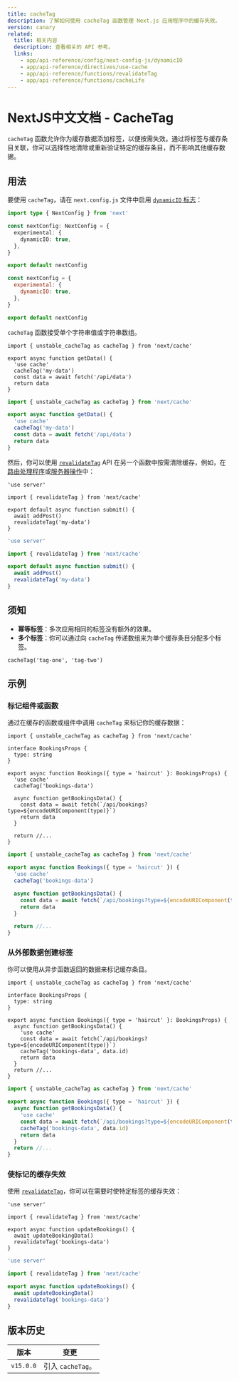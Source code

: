 ```yaml
---
title: cacheTag
description: 了解如何使用 cacheTag 函数管理 Next.js 应用程序中的缓存失效。
version: canary
related:
  title: 相关内容
  description: 查看相关的 API 参考。
  links:
    - app/api-reference/config/next-config-js/dynamicIO
    - app/api-reference/directives/use-cache
    - app/api-reference/functions/revalidateTag
    - app/api-reference/functions/cacheLife
---
```


# NextJS中文文档 - CacheTag

`cacheTag` 函数允许你为缓存数据添加标签，以便按需失效。通过将标签与缓存条目关联，你可以选择性地清除或重新验证特定的缓存条目，而不影响其他缓存数据。

## 用法

要使用 `cacheTag`，请在 `next.config.js` 文件中启用 [`dynamicIO` 标志](/nextjs-cn/app/api-reference/config/next-config-js/dynamicIO)：

```ts switcher
import type { NextConfig } from 'next'

const nextConfig: NextConfig = {
  experimental: {
    dynamicIO: true,
  },
}

export default nextConfig
```

```js switcher
const nextConfig = {
  experimental: {
    dynamicIO: true,
  },
}

export default nextConfig
```

`cacheTag` 函数接受单个字符串值或字符串数组。

```tsx switcher
import { unstable_cacheTag as cacheTag } from 'next/cache'

export async function getData() {
  'use cache'
  cacheTag('my-data')
  const data = await fetch('/api/data')
  return data
}
```

```jsx switcher
import { unstable_cacheTag as cacheTag } from 'next/cache'

export async function getData() {
  'use cache'
  cacheTag('my-data')
  const data = await fetch('/api/data')
  return data
}
```

然后，你可以使用 [`revalidateTag`](/nextjs-cn/app/api-reference/functions/revalidateTag) API 在另一个函数中按需清除缓存，例如，在[路由处理程序](/nextjs-cn/app/building-your-application/routing/route-handlers)或[服务器操作](/nextjs-cn/app/building-your-application/data-fetching/server-actions-and-mutations)中：

```tsx switcher
'use server'

import { revalidateTag } from 'next/cache'

export default async function submit() {
  await addPost()
  revalidateTag('my-data')
}
```

```jsx switcher
'use server'

import { revalidateTag } from 'next/cache'

export default async function submit() {
  await addPost()
  revalidateTag('my-data')
}
```

## 须知

- **幂等标签**：多次应用相同的标签没有额外的效果。
- **多个标签**：你可以通过向 `cacheTag` 传递数组来为单个缓存条目分配多个标签。

```tsx
cacheTag('tag-one', 'tag-two')
```

## 示例

### 标记组件或函数

通过在缓存的函数或组件中调用 `cacheTag` 来标记你的缓存数据：

```tsx switcher
import { unstable_cacheTag as cacheTag } from 'next/cache'

interface BookingsProps {
  type: string
}

export async function Bookings({ type = 'haircut' }: BookingsProps) {
  'use cache'
  cacheTag('bookings-data')

  async function getBookingsData() {
    const data = await fetch(`/api/bookings?type=${encodeURIComponent(type)}`)
    return data
  }

  return //...
}
```

```jsx switcher
import { unstable_cacheTag as cacheTag } from 'next/cache'

export async function Bookings({ type = 'haircut' }) {
  'use cache'
  cacheTag('bookings-data')

  async function getBookingsData() {
    const data = await fetch(`/api/bookings?type=${encodeURIComponent(type)}`)
    return data
  }

  return //...
}
```

### 从外部数据创建标签

你可以使用从异步函数返回的数据来标记缓存条目。

```tsx switcher
import { unstable_cacheTag as cacheTag } from 'next/cache'

interface BookingsProps {
  type: string
}

export async function Bookings({ type = 'haircut' }: BookingsProps) {
  async function getBookingsData() {
    'use cache'
    const data = await fetch(`/api/bookings?type=${encodeURIComponent(type)}`)
    cacheTag('bookings-data', data.id)
    return data
  }
  return //...
}
```

```jsx switcher
import { unstable_cacheTag as cacheTag } from 'next/cache'

export async function Bookings({ type = 'haircut' }) {
  async function getBookingsData() {
    'use cache'
    const data = await fetch(`/api/bookings?type=${encodeURIComponent(type)}`)
    cacheTag('bookings-data', data.id)
    return data
  }
  return //...
}
```

### 使标记的缓存失效

使用 [`revalidateTag`](/nextjs-cn/app/api-reference/functions/revalidateTag)，你可以在需要时使特定标签的缓存失效：

```tsx switcher
'use server'

import { revalidateTag } from 'next/cache'

export async function updateBookings() {
  await updateBookingData()
  revalidateTag('bookings-data')
}
```

```jsx switcher
'use server'

import { revalidateTag } from 'next/cache'

export async function updateBookings() {
  await updateBookingData()
  revalidateTag('bookings-data')
}
```

## 版本历史

| 版本      | 变更              |
| --------- | ----------------- |
| `v15.0.0` | 引入 `cacheTag`。 |
